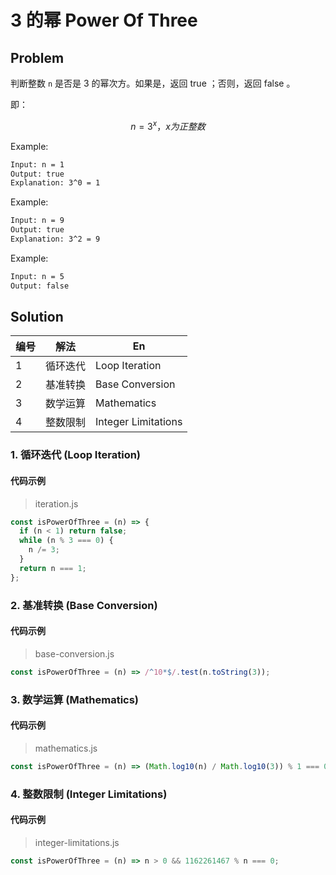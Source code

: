 # 3 的幂 Power Of Three

## Problem

判断整数 `n` 是否是 3 的幂次方。如果是，返回 true ；否则，返回 false 。

即：

$$
n = 3^x ，x为正整数
$$

Example:

``` bash
Input: n = 1
Output: true
Explanation: 3^0 = 1
```

Example:

``` bash
Input: n = 9
Output: true
Explanation: 3^2 = 9
```

Example:

``` bash
Input: n = 5
Output: false
```

## Solution

| 编号 | 解法     | En                  |
| ---- | -------- | ------------------- |
| 1    | 循环迭代 | Loop Iteration      |
| 2    | 基准转换 | Base Conversion     |
| 3    | 数学运算 | Mathematics         |
| 4    | 整数限制 | Integer Limitations |

### 1. 循环迭代 (Loop Iteration)

#### 代码示例

> iteration.js

``` js
const isPowerOfThree = (n) => {
  if (n < 1) return false;
  while (n % 3 === 0) {
    n /= 3;
  }
  return n === 1;
};
```

### 2. 基准转换 (Base Conversion)

#### 代码示例

> base-conversion.js

``` js
const isPowerOfThree = (n) => /^10*$/.test(n.toString(3));
```

### 3. 数学运算 (Mathematics)

#### 代码示例

> mathematics.js

```js
const isPowerOfThree = (n) => (Math.log10(n) / Math.log10(3)) % 1 === 0;
```

### 4. 整数限制 (Integer Limitations)

#### 代码示例

> integer-limitations.js

```js
const isPowerOfThree = (n) => n > 0 && 1162261467 % n === 0;
```
